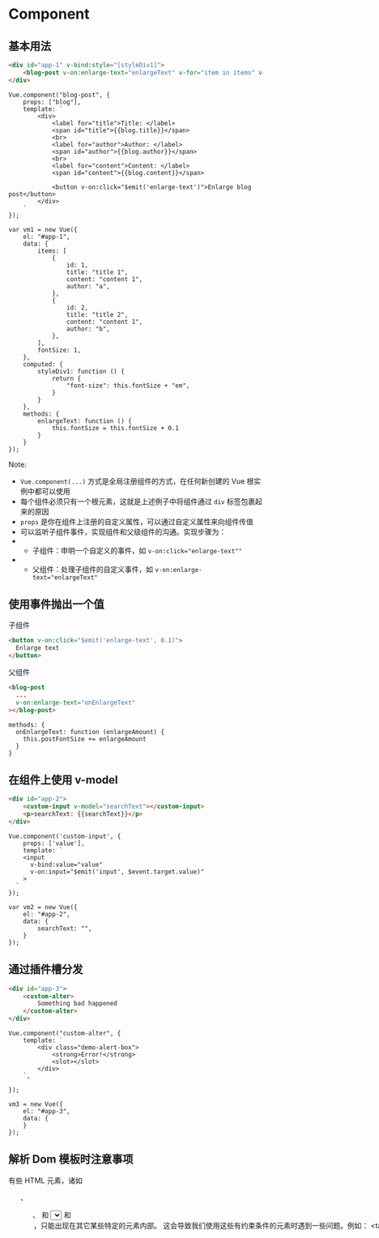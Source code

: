 # Component 

## 基本用法

```html
<div id="app-1" v-bind:style="[styleDiv1]">
    <blog-post v-on:enlarge-text="enlargeText" v-for="item in items" v-bind:blog="item" :key="item.id"></blog-post>
</div>
```

```vuejs
Vue.component("blog-post", {
    props: ["blog"],
    template: `
        <div> 
            <label for="title">Title: </label>
            <span id="title">{{blog.title}}</span>
            <br>
            <label for="author">Author: </label>
            <span id="author">{{blog.author}}</span>
            <br>
            <label for="content">Content: </label>
            <span id="content">{{blog.content}}</span>
            
            <button v-on:click="$emit('enlarge-text')">Enlarge blog post</button>
        </div>
    `
});

var vm1 = new Vue({
    el: "#app-1",
    data: {
        items: [
            {
                id: 1,
                title: "title 1",
                content: "content 1",
                author: "a",
            },
            {
                id: 2,
                title: "title 2",
                content: "content 1",
                author: "b",
            },
        ],
        fontSize: 1,
    },
    computed: {
        styleDiv1: function () {
            return {
                "font-size": this.fontSize + "em",
            }
        }
    },
    methods: {
        enlargeText: function () {
            this.fontSize = this.fontSize + 0.1
        }
    }
});
```

Note:

- `Vue.component(...)` 方式是全局注册组件的方式，在任何新创建的 Vue 根实例中都可以使用
- 每个组件必须只有一个根元素，这就是上述例子中将组件通过 `div` 标签包裹起来的原因
- `props` 是你在组件上注册的自定义属性，可以通过自定义属性来向组件传值
- 可以监听子组件事件，实现组件和父级组件的沟通。实现步骤为：
- - 子组件：申明一个自定义的事件，如 `v-on:click="enlarge-text""`
- - 父组件：处理子组件的自定义事件，如 `v-on:enlarge-text="enlargeText"`

## 使用事件抛出一个值

子组件
```html
<button v-on:click="$emit('enlarge-text', 0.1)">
  Enlarge text
</button>
```

父组件
```html
<blog-post
  ...
  v-on:enlarge-text="onEnlargeText"
></blog-post>
```

```vuejs
methods: {
  onEnlargeText: function (enlargeAmount) {
    this.postFontSize += enlargeAmount
  }
}
```

## 在组件上使用 v-model

```html
<div id="app-2">
    <custom-input v-model="searchText"></custom-input>
    <p>searchText: {{searchText}}</p>
</div>
```

```vuejs
Vue.component('custom-input', {
    props: ['value'],
    template: `
    <input
      v-bind:value="value"
      v-on:input="$emit('input', $event.target.value)"
    >
  `
});

var vm2 = new Vue({
    el: "#app-2",
    data: {
        searchText: "",
    }
});
```

## 通过插件槽分发

```html
<div id="app-3">
    <custom-alter>
        Something bad happened
    </custom-alter>
</div>
```

```vuejs
Vue.component("custom-alter", {
    template: `
        <div class="demo-alert-box">
            <strong>Error!</strong>
            <slot></slot>
        </div> 
    `,

});

vm3 = new Vue({
    el: "#app-3",
    data: {
    }
});
```

## 解析 Dom 模板时注意事项

有些 HTML 元素，诸如 <ul>、<ol>、<table> 和 <select>，对于哪些元素可以出现在其内部是有严格限制的。
而有些元素，诸如 <li>、<tr> 和 <option>，只能出现在其它某些特定的元素内部。

这会导致我们使用这些有约束条件的元素时遇到一些问题。例如：

```html
<table>
  <blog-post-row></blog-post-row>
</table>
```

这个自定义组件 <blog-post-row> 会被作为无效的内容提升到外部，并导致最终渲染结果出错。
幸好这个特殊的 is 特性给了我们一个变通的办法：

```html
<table>
  <tr is="blog-post-row"></tr>
</table>
```